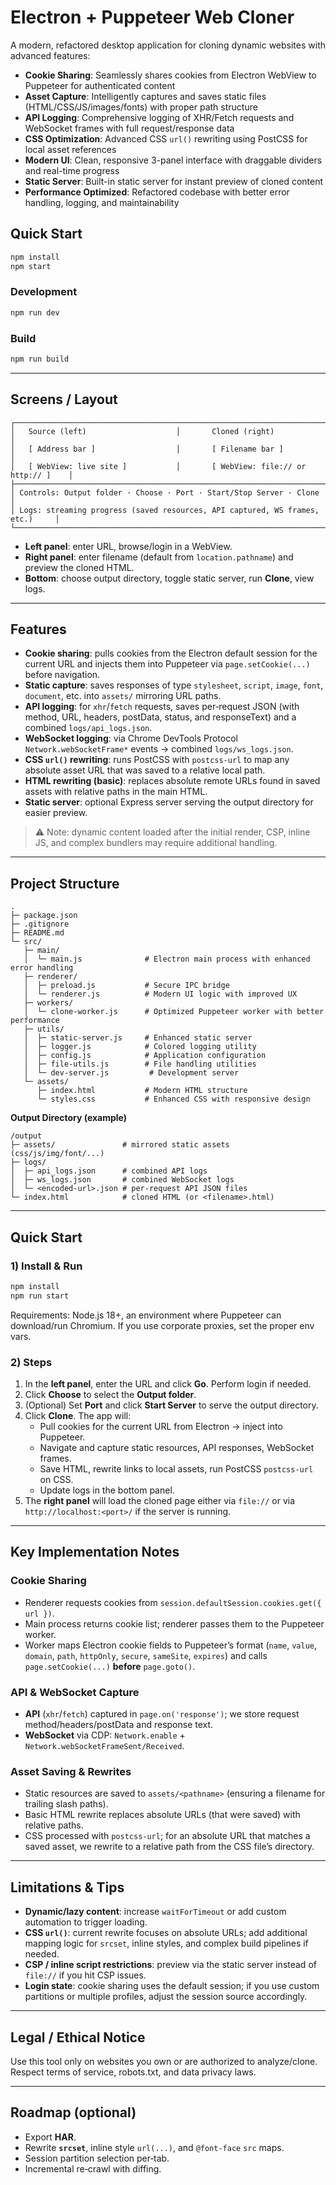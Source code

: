 # Electron + Puppeteer Web Cloner

A modern, refactored desktop application for cloning dynamic websites with advanced features:

- **Cookie Sharing**: Seamlessly shares cookies from Electron WebView to Puppeteer for authenticated content
- **Asset Capture**: Intelligently captures and saves static files (HTML/CSS/JS/images/fonts) with proper path structure
- **API Logging**: Comprehensive logging of XHR/Fetch requests and WebSocket frames with full request/response data
- **CSS Optimization**: Advanced CSS `url()` rewriting using PostCSS for local asset references
- **Modern UI**: Clean, responsive 3-panel interface with draggable dividers and real-time progress
- **Static Server**: Built-in static server for instant preview of cloned content
- **Performance Optimized**: Refactored codebase with better error handling, logging, and maintainability


## Quick Start
```bash
npm install
npm start
```

### Development
```bash
npm run dev
```

### Build
```bash
npm run build
```

---

## Screens / Layout

```
┌───────────────────────────────────────────────────────────────────────────────┐
│   Source (left)                    │       Cloned (right)                     │
│   [ Address bar ]                  │       [ Filename bar ]                   │
│   [ WebView: live site ]           │       [ WebView: file:// or http:// ]    │
├───────────────────────────────────────────────────────────────────────────────┤
│ Controls: Output folder · Choose · Port · Start/Stop Server · Clone           │
│ Logs: streaming progress (saved resources, API captured, WS frames, etc.)     │
└───────────────────────────────────────────────────────────────────────────────┘
```

- **Left panel**: enter URL, browse/login in a WebView.
- **Right panel**: enter filename (default from `location.pathname`) and preview the cloned HTML.
- **Bottom**: choose output directory, toggle static server, run **Clone**, view logs.

---

## Features

- **Cookie sharing**: pulls cookies from the Electron default session for the current URL and injects them into Puppeteer via `page.setCookie(...)` before navigation.
- **Static capture**: saves responses of type `stylesheet`, `script`, `image`, `font`, `document`, etc. into `assets/` mirroring URL paths.
- **API logging**: for `xhr`/`fetch` requests, saves per‑request JSON (with method, URL, headers, postData, status, and responseText) and a combined `logs/api_logs.json`.
- **WebSocket logging**: via Chrome DevTools Protocol `Network.webSocketFrame*` events → combined `logs/ws_logs.json`.
- **CSS `url()` rewriting**: runs PostCSS with `postcss-url` to map any absolute asset URL that was saved to a relative local path.
- **HTML rewriting (basic)**: replaces absolute remote URLs found in saved assets with relative paths in the main HTML.
- **Static server**: optional Express server serving the output directory for easier preview.

> ⚠️ Note: dynamic content loaded after the initial render, CSP, inline JS, and complex bundlers may require additional handling.

---

## Project Structure

```
.
├─ package.json
├─ .gitignore
├─ README.md
└─ src/
   ├─ main/
   │  └─ main.js              # Electron main process with enhanced error handling
   ├─ renderer/
   │  ├─ preload.js           # Secure IPC bridge
   │  └─ renderer.js          # Modern UI logic with improved UX
   ├─ workers/
   │  └─ clone-worker.js      # Optimized Puppeteer worker with better performance
   ├─ utils/
   │  ├─ static-server.js     # Enhanced static server
   │  ├─ logger.js            # Colored logging utility
   │  ├─ config.js            # Application configuration
   │  ├─ file-utils.js        # File handling utilities
   │  └─ dev-server.js         # Development server
   └─ assets/
      ├─ index.html           # Modern HTML structure
      └─ styles.css           # Enhanced CSS with responsive design
```

**Output Directory (example)**
```
/output
├─ assets/               # mirrored static assets (css/js/img/font/...)
├─ logs/
│  ├─ api_logs.json      # combined API logs
│  ├─ ws_logs.json       # combined WebSocket logs
│  └─ <encoded-url>.json # per‑request API JSON files
└─ index.html            # cloned HTML (or <filename>.html)
```

---

## Quick Start

### 1) Install & Run
```bash
npm install
npm run start
```

Requirements: Node.js 18+, an environment where Puppeteer can download/run Chromium. If you use corporate proxies, set the proper env vars.

### 2) Steps
1. In the **left panel**, enter the URL and click **Go**. Perform login if needed.
2. Click **Choose** to select the **Output folder**.
3. (Optional) Set **Port** and click **Start Server** to serve the output directory.
4. Click **Clone**. The app will:
   - Pull cookies for the current URL from Electron → inject into Puppeteer.
   - Navigate and capture static resources, API responses, WebSocket frames.
   - Save HTML, rewrite links to local assets, run PostCSS `postcss-url` on CSS.
   - Update logs in the bottom panel.
5. The **right panel** will load the cloned page either via `file://` or via `http://localhost:<port>/` if the server is running.

---

## Key Implementation Notes

### Cookie Sharing
- Renderer requests cookies from `session.defaultSession.cookies.get({ url })`.
- Main process returns cookie list; renderer passes them to the Puppeteer worker.
- Worker maps Electron cookie fields to Puppeteer’s format (`name`, `value`, `domain`, `path`, `httpOnly`, `secure`, `sameSite`, `expires`) and calls `page.setCookie(...)` **before** `page.goto()`.

### API & WebSocket Capture
- **API** (`xhr`/`fetch`) captured in `page.on('response')`; we store request method/headers/postData and response text.
- **WebSocket** via CDP: `Network.enable` + `Network.webSocketFrameSent/Received`.

### Asset Saving & Rewrites
- Static resources are saved to `assets/<pathname>` (ensuring a filename for trailing slash paths).
- Basic HTML rewrite replaces absolute URLs (that were saved) with relative paths.
- CSS processed with `postcss-url`; for an absolute URL that matches a saved asset, we rewrite to a relative path from the CSS file’s directory.

---

## Limitations & Tips
- **Dynamic/lazy content**: increase `waitForTimeout` or add custom automation to trigger loading.
- **CSS `url()`**: current rewrite focuses on absolute URLs; add additional mapping logic for `srcset`, inline styles, and complex build pipelines if needed.
- **CSP / inline script restrictions**: preview via the static server instead of `file://` if you hit CSP issues.
- **Login state**: cookie sharing uses the default session; if you use custom partitions or multiple profiles, adjust the session source accordingly.

---

## Legal / Ethical Notice
Use this tool only on websites you own or are authorized to analyze/clone. Respect terms of service, robots.txt, and data privacy laws.

---

## Roadmap (optional)
- Export **HAR**.
- Rewrite **`srcset`**, inline style `url(...)`, and `@font-face` `src` maps.
- Session partition selection per‑tab.
- Incremental re‑crawl with diffing.

